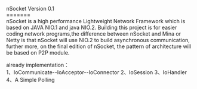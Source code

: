 nSocket Version 0.1<br/>
=======<br/>
nSocket is a high performance Lightweight Network Framework which is based on JAVA NIO.1
and java NIO.2. Building this project is for easier coding network programs,the difference 
between nSocket and Mina or Netty is that nSocket will use NIO.2 to build asynchronous 
communication, further more, on the final edition of nSocket, the pattern of architecture
will be based on P2P module.  <br/>

already implementation：<br/>
1、IoCommunicate--IoAcceptor--IoConnector
2、IoSession
3、IoHandler
4、A Simple Polling
<br/>